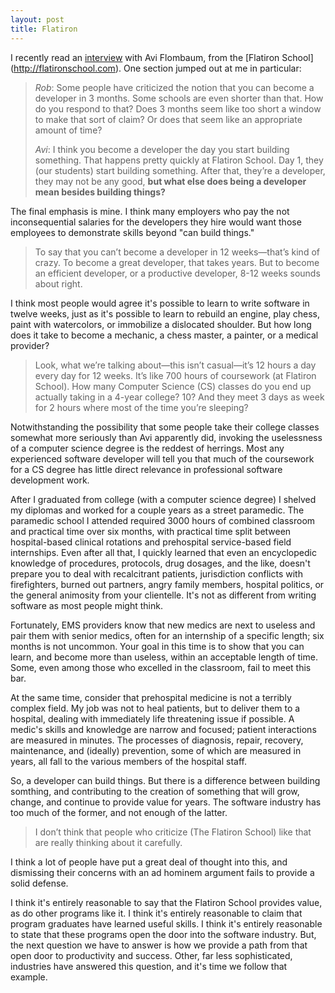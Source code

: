 ```yaml
---
layout: post
title: Flatiron
---
```


I recently read an [interview](http://blog.thinkful.com/post/52143980897) with Avi Flombaum, from the [Flatiron School] (http://flatironschool.com).  One section jumped out at me in particular:

> *Rob*:        Some people have criticized the notion that you can become a developer in 3 months. Some schools are even shorter than that. How do you respond to that? Does 3 months seem like too short a window to make that sort of claim? Or does that seem like an appropriate amount of time?
>
> *Avi*:          I think you become a developer the day you start building something. That happens pretty quickly at Flatiron School. Day 1, they (our students) start building something. After that, they’re a developer, they may not be any good, **but what else does being a developer mean besides building things?**

The final emphasis is mine.  I think many employers who pay the not inconsequential salaries for the developers they hire would want those employees to demonstrate skills beyond "can build things."

> To say that you can’t become a developer in 12 weeks—that’s kind of crazy. To become a great developer, that takes years. But to become an efficient developer, or a productive developer, 8-12 weeks sounds about right.

I think most people would agree it's possible to learn to write software in twelve weeks, just as it's possible to learn to rebuild an engine, play chess, paint with watercolors, or immobilize a dislocated shoulder.  But how long does it take to become a mechanic, a chess master, a painter, or a medical provider?

> Look, what we’re talking about—this isn’t casual—it’s 12 hours a day every day for 12 weeks. It’s like 700 hours of coursework (at Flatiron School). How many Computer Science (CS) classes do you end up actually taking in a 4-year college? 10? And they meet 3 days as week for 2 hours where most of the time you’re sleeping?

Notwithstanding the possibility that some people take their college classes somewhat more seriously than Avi apparently did, invoking the uselessness of a computer science degree is the reddest of herrings.  Most any experienced software developer will tell you that much of the coursework for a CS degree has little direct relevance in professional software development work.

After I graduated from college (with a computer science degree) I shelved my diplomas and worked for a couple years as a street paramedic.  The paramedic school I attended required 3000 hours of combined classroom and practical time over six months, with practical time split between hospital-based clinical rotations and prehospital service-based field internships.  Even after all that, I quickly learned that even an encyclopedic knowledge of procedures, protocols, drug dosages, and the like, doesn't prepare you to deal with recalcitrant patients, jurisdiction conflicts with firefighters, burned out partners, angry family members, hospital politics, or the general animosity from your clientelle.  It's not as different from writing software as most people might think.

Fortunately, EMS providers know that new medics are next to useless and pair them with senior medics, often for an internship of a specific length; six months is not uncommon.  Your goal in this time is to show that you can learn, and become more than useless, within an acceptable length of time.  Some, even among those who excelled in the classroom, fail to meet this bar.

At the same time, consider that prehospital medicine is not a terribly complex field.  My job was not to heal patients, but to deliver them to a hospital, dealing with immediately life threatening issue if possible.  A medic's skills and knowledge are narrow and focused; patient interactions are measured in minutes.  The processes of diagnosis, repair, recovery, maintenance, and (ideally) prevention, some of which are measured in years, all fall to the various members of the hospital staff.

So, a developer can build things.  But there is a difference between building somthing, and contributing to the creation of something that will grow, change, and continue to provide value for years.  The software industry has too much of the former, and not enough of the latter.

> I don’t think that people who criticize (The Flatiron School) like that are really thinking about it carefully.

I think a lot of people have put a great deal of thought into this, and dismissing their concerns with an ad hominem argument fails to provide a solid defense.

I think it's entirely reasonable to say that the Flatiron School provides value, as do other programs like it.  I think it's entirely reasonable to claim that program graduates have learned useful skills.  I think it's entirely reasonable to state that these programs open the door into the software industry.  But, the next question we have to answer is how we provide a path from that open door to productivity and success.  Other, far less sophisticated, industries have answered this question, and it's time we follow that example.

